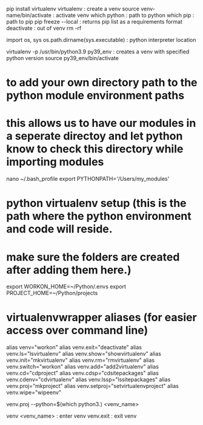 pip install virtualenv
virtualenv <venv-name> : create a venv
source venv-name/bin/activate : activate venv
which python : path to python
which pip : path to pip
pip freeze --local : returns pip list as a requirements format
deactivate : out of venv
rm -rf <venv-name>

import os, sys
os.path.dirname(sys.executable) : python interpreter location

virtualenv -p /usr/bin/python3.9 py39_env : creates a venv with specified python version
source py39_env/bin/activate

# to add your own directory path to the python module environment paths
# this allows us to have our modules in a seperate directoy and let python know to check this directory while importing modules
nano ~/.bash_profile
export PYTHONPATH='/Users/my_modules'
  
# python virtualenv setup (this is the path where the python environment and code will reside.
# make sure the folders are created after adding them here.)
export WORKON_HOME=~/Python/.envs
export PROJECT_HOME=~/Python/projects

# virtualenvwrapper aliases (for easier access over command line)
alias venv="workon"
alias venv.exit="deactivate"
alias venv.ls="lsvirtualenv"
alias venv.show="showvirtualenv"
alias venv.init="mkvirtualenv"
alias venv.rm="rmvirtualenv"
alias venv.switch="workon"
alias venv.add="add2virtualenv"
alias venv.cd="cdproject"
alias venv.cdsp="cdsitepackages"
alias venv.cdenv="cdvirtualenv"
alias venv.lssp="lssitepackages"
alias venv.proj="mkproject"
alias venv.setproj="setvirtualenvproject"
alias venv.wipe="wipeenv"

venv.proj --python=$(which python3.<version>) <venv_name>

venv <venv_name> : enter venv
venv.exit : exit venv
